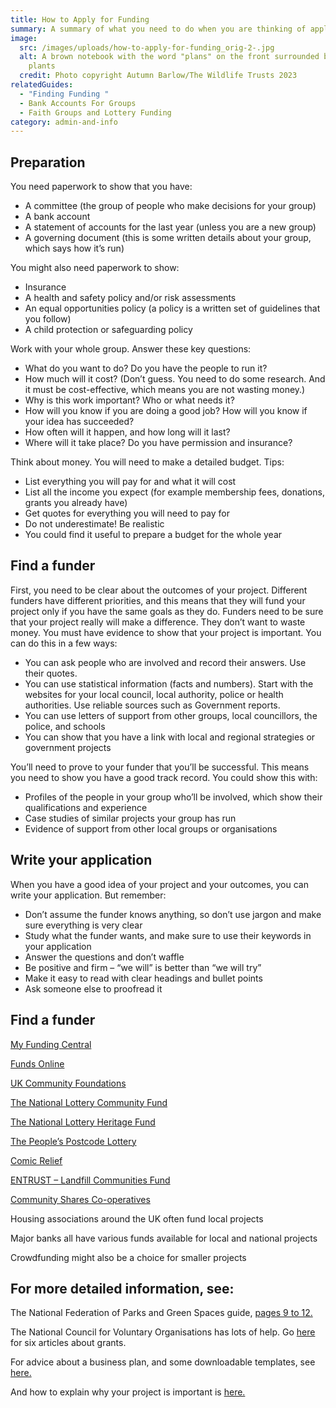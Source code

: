 ```yaml
---
title: How to Apply for Funding
summary: A summary of what you need to do when you are thinking of applying for funding
image:
  src: /images/uploads/how-to-apply-for-funding_orig-2-.jpg
  alt: A brown notebook with the word "plans" on the front surrounded by green
    plants
  credit: Photo copyright Autumn Barlow/The Wildlife Trusts 2023
relatedGuides:
  - "Finding Funding "
  - Bank Accounts For Groups
  - Faith Groups and Lottery Funding
category: admin-and-info
---
```

## Preparation

You need paperwork to show that you have:

* A committee (the group of people who make decisions for your group)
* A bank account
* A statement of accounts for the last year (unless you are a new group)
* A governing document (this is some written details about your group, which says how it’s run)

You might also need paperwork to show:

* Insurance
* A health and safety policy and/or risk assessments
* An equal opportunities policy (a policy is a written set of guidelines that you follow)
* A child protection or safeguarding policy

Work with your whole group. Answer these key questions:

* What do you want to do? Do you have the people to run it?
* How much will it cost? (Don’t guess. You need to do some research. And it must be cost-effective, which means you are not wasting money.)
* Why is this work important? Who or what needs it?
* How will you know if you are doing a good job? How will you know if your idea has succeeded?
* How often will it happen, and how long will it last?
* Where will it take place? Do you have permission and insurance?

Think about money. You will need to make a detailed budget. Tips:

* List everything you will pay for and what it will cost
* List all the income you expect (for example membership fees, donations, grants you already have)
* Get quotes for everything you will need to pay for
* Do not underestimate! Be realistic
* You could find it useful to prepare a budget for the whole year

## Find a funder

First, you need to be clear about the outcomes of your project. Different funders have different priorities, and this means that they will fund your project only if you have the same goals as they do.
Funders need to be sure that your project really will make a difference. They don’t want to waste money. You must have evidence to show that your project is important. You can do this in a few ways:

* You can ask people who are involved and record their answers. Use their quotes.
* You can use statistical information (facts and numbers). Start with the websites for your local council, local authority, police or health authorities. Use reliable sources such as Government reports.
* You can use letters of support from other groups, local councillors, the police, and schools
* You can show that you have a link with local and regional strategies or government projects

You’ll need to prove to your funder that you’ll be successful. This means you need to show you have a good track record. You could show this with:

* Profiles of the people in your group who’ll be involved, which show their qualifications and experience
* Case studies of similar projects your group has run
* Evidence of support from other local groups or organisations

## Write your application

When you have a good idea of your project and your outcomes, you can write your application. But remember:

* Don’t assume the funder knows anything, so don’t use jargon and make sure everything is very clear
* Study what the funder wants, and make sure to use their keywords in your application
* Answer the questions and don’t waffle
* Be positive and firm – “we will” is better than “we will try”
* Make it easy to read with clear headings and bullet points
* Ask someone else to proofread it

## Find a funder

[My Funding Central](https://www.myfundingcentral.co.uk/)


[Funds Online](https://fundsonline.org.uk/)


[UK Community Foundations](https://www.ukcommunityfoundations.org/)


[The National Lottery Community Fund](https://www.tnlcommunityfund.org.uk/)


[The National Lottery Heritage Fund](https://www.heritagefund.org.uk/)


[The People’s Postcode Lottery](https://www.postcodetrust.org.uk/)


[Comic Relief](https://www.comicrelief.com/funding/funding-opportunities)


[ENTRUST – Landfill Communities Fund](https://www.entrust.org.uk/landfill-community-fund/finding-funding/funder-search/)


[Community Shares Co-operatives](https://www.uk.coop/support-your-co-op/community-shares)


Housing associations around the UK often fund local projects


Major banks all have various funds available for local and national projects


Crowdfunding might also be a choice for smaller projects

## For more detailed information, see:

The National Federation of Parks and Green Spaces guide, [pages 9 to 12.](https://natfedparks.org.uk/wp-content/uploads/2020/02/PAGCE-events-workshop-docs-all-collated.pdf)


The National Council for Voluntary Organisations has lots of help. Go [here](https://beta.ncvo.org.uk/help-and-guidance/funding-income/all-about-grants/) for six articles about grants.

For advice about a business plan, and some downloadable templates, see [here.](https://knowhow.ncvo.org.uk/tools-resources/business-plan-template) 

And how to explain why your project is important is [here.](https://knowhow.ncvo.org.uk/how-to/how-to-explain-why-your-project-is-needed-in-300-words)
